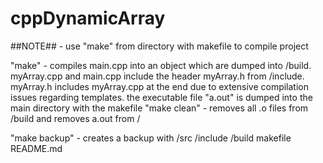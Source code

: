 # cppDynamicArray

##NOTE## - use "make" from directory with makefile to compile project

"make" - compiles main.cpp into an object which are dumped into /build.
         myArray.cpp and main.cpp include the header myArray.h from /include.
         myArray.h includes myArray.cpp at the end due to extensive compilation issues regarding templates.
         the executable file "a.out" is dumped into the main directory with the makefile
"make clean" - removes all .o files from /build and removes a.out from /

"make backup" - creates a backup with /src /include /build makefile README.md